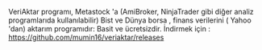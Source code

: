 VeriAktar programı, ﻿Metastock 'a (AmiBroker, NinjaTrader gibi diğer analiz programlarıda kullanılabilir) Bist ve Dünya borsa , finans verilerini ( Yahoo 'dan) aktarım programıdır: Basit ve ücretsizdir. 
İndirmek için : https://github.com/mumin16/veriaktar/releases
